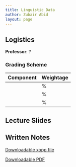 ```yaml
---
title: Linguistic Data
author: Zubair Abid
layout: page
---
```



## Logistics

**Professor**: ?

### Grading Scheme

| Component | Weightage |
|-----------|-----------|
|           | %         |
|           | %         |
|           | %         |


## Lecture Slides


## Written Notes

[Downloadable xopp file](./ldnotes.xopp)

[Downloadable PDF](./ldnotes.pdf)
